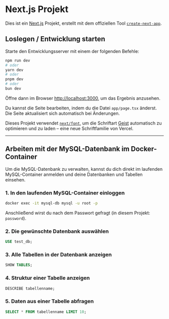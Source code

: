 # Next.js Projekt

Dies ist ein [Next.js](https://nextjs.org) Projekt, erstellt mit dem offiziellen Tool [`create-next-app`](https://nextjs.org/docs/app/api-reference/cli/create-next-app).

## Loslegen / Entwicklung starten

Starte den Entwicklungsserver mit einem der folgenden Befehle:

```bash
npm run dev
# oder
yarn dev
# oder
pnpm dev
# oder
bun dev
```

Öffne dann im Browser [http://localhost:3000](http://localhost:3000), um das Ergebnis anzusehen.

Du kannst die Seite bearbeiten, indem du die Datei `app/page.tsx` änderst. Die Seite aktualisiert sich automatisch bei Änderungen.

Dieses Projekt verwendet [`next/font`](https://nextjs.org/docs/app/building-your-application/optimizing/fonts), um die Schriftart [Geist](https://vercel.com/font) automatisch zu optimieren und zu laden – eine neue Schriftfamilie von Vercel.

---

## Arbeiten mit der MySQL-Datenbank im Docker-Container

Um die MySQL-Datenbank zu verwalten, kannst du dich direkt im laufenden MySQL-Container anmelden und deine Datenbanken und Tabellen einsehen.

### 1. In den laufenden MySQL-Container einloggen

```bash
docker exec -it mysql-db mysql -u root -p
```

Anschließend wirst du nach dem Passwort gefragt (in diesem Projekt: `password`).

### 2. Die gewünschte Datenbank auswählen

```sql
USE test_db;
```

### 3. Alle Tabellen in der Datenbank anzeigen

```sql
SHOW TABLES;
```

### 4. Struktur einer Tabelle anzeigen

```sql
DESCRIBE tabellenname;
```

### 5. Daten aus einer Tabelle abfragen

```sql
SELECT * FROM tabellenname LIMIT 10;
```

